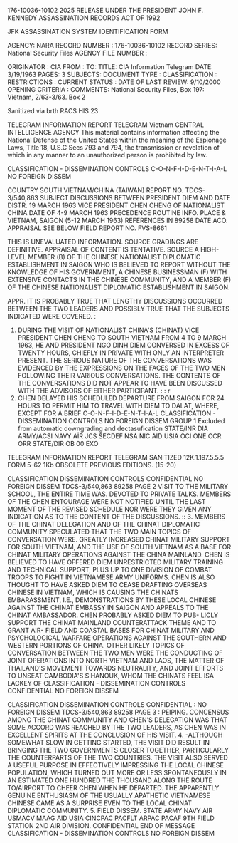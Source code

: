 176-10036-10102 2025 RELEASE UNDER THE PRESIDENT JOHN F. KENNEDY ASSASSINATION RECORDS ACT OF 1992

JFK ASSASSINATION SYSTEM
IDENTIFICATION FORM

AGENCY: NARA
RECORD NUMBER : 176-10036-10102
RECORD SERIES: National Security Files
AGENCY FILE NUMBER :

ORIGINATOR : CIA
FROM :
TO:
TITLE: CIA Information Telegram
DATE: 3/19/1963
PAGES: 3
SUBJECTS:
DOCUMENT TYPE :
CLASSIFICATION :
RESTRICTIONS :
CURRENT STATUS :
DATE OF LAST REVIEW: 9/10/2000
OPENING CRITERIA :
COMMENTS: National Security Files, Box 197: Vietnam, 2/63-3/63. Box 2

Sanitized via brth RACS HIS
23

TELEGRAM INFORMATION REPORT TELEGRAM
Vietnam
CENTRAL INTELLIGENCE AGENCY
This material contains information affecting the National Defense of the United States within the meaning of the Espionage Laws, Title 18, U.S.C Secs
793 and 794, the transmission or revelation of which in any manner to an unauthorized person is prohibited by law.

CLASSIFICATION - DISSEMINATION CONTROLS
C-O-N-F-I-D-E-N-T-I-A-L NO FOREIGN DISSEM

COUNTRY SOUTH VIETNAM/CHINA (TAIWAN) REPORT NO. TDCS-3/540,863
SUBJECT DISCUSSIONS BETWEEN PRESIDENT DIEM AND DATE DISTR. 19 MARCH 1963
VICE PRESIDENT CHEN CHENG OF NATIONALIST
CHINA
DATE OF 4-9 MARCH 1963 PRECEDENCE ROUTINE
INFO.
PLACE & VIETNAM, SAIGON (5-12 MARCH 1963) REFERENCES IN 89258
DATE ACO.
APPRAISAL SEE BELOW FIELD REPORT NO. FVS-8661

THIS IS UNEVALUATED INFORMATION. SOURCE GRADINGS ARE DEFINITIVE. APPRAISAL OF CONTENT IS TENTATIVE.
SOURCE A HIGH-LEVEL MEMBER (B) OF THE CHINESE NATIONALIST DIPLOMATIC ESTABLISHMENT IN
SAIGON WHO IS BELIEVED TO REPORT WITHOUT THE KNOWLEDGE OF HIS GOVERNMENT, A
CHINESE BUSINESSMAN (F) WITH EXTENSIVE CONTACTS IN THE CHINESE COMMUNITY, AND A
MEMBER (F) OF THE CHINESE NATIONALIST DIPLOMATIC ESTABLISHMENT IN SAIGON.

APPR. IT IS PROBABLY TRUE THAT LENGTHY DISCUSSIONS OCCURRED BETWEEN THE TWO LEADERS AND
POSSIBLY TRUE THAT THE SUBJECTS INDICATED WERE COVERED.
:
1. DURING THE VISIT OF NATIONALIST CHINA'S (CHINAT) VICE PRESIDENT CHEN CHENG
TO SOUTH VIETNAM FROM 4 TO 9 MARCH 1963, HE AND PRESIDENT NGO DINH DIEM CONVERSED
IN EXCESS OF TWENTY HOURS, CHIEFLY IN PRIVATE WITH ONLY AN INTERPRETER PRESENT.
THE SERIOUS NATURE OF THE CONVERSATIONS WAS EVIDENCED BY THE EXPRESSIONS ON THE
FACES OF THE TWO MEN FOLLOWING THEIR VARIOUS CONVERSATIONS. THE CONTENTS OF THE
CONVERSATIONS DID NOT APPEAR TO HAVE BEEN DISCUSSED WITH THE ADVISORS OF EITHER
PARTICIPANT.
:
:
r
2. CHEN DELAYED HIS SCHEDULED DEPARTURE FROM SAIGON FOR 24 HOURS TO PERMIT
HIM TO TRAVEL WITH DIEM TO DALAT, WHERE, EXCEPT FOR A BRIEF
C-O-N-F-I-D-E-N-T-I-A-L CLASSIFICATION - DISSEMINATION CONTROLS
NO FOREIGN DISSEM
GROUP 1
Excluded from automatic
downgrading and
dectasufication
STATE/INR DIA ARMY/ACSI NAVY AİR JCS SECDEF NSA NIC AID USIA OCI ONE OCR ORR
STATE/DIR OB 00 EXO

TELEGRAM INFORMATION REPORT TELEGRAM
SANITIZED 12K.1.197.5.5.5
FORM
5-62 1Kb OBSOLETE PREVIOUS EDITIONS. (15-20)

CLASSIFICATION DISSEMINATION CONTROLS
CONFIDENTIAL NO FOREIGN DISSEM TDCS-3/540,863
89258
PAGE 2
VISIT TO THE MILITARY SCHOOL, THE ENTIRE TIME WAS. DEVOTED TO PRIVATE
TALKS. MEMBERS OF THE CHEN ENTOURAGE WERE NOT NOTIFIED UNTIL THE
LAST MOMENT OF THE REVISED SCHEDULE NOR WERE THEY GIVEN ANY INDICATION
AS TO THE CONTENT OF THE DISCUSSIONS.
::
3. MEMBERS OF THE CHINAT DELEGATION AND OF THE CHINAT DIPLOMATIC
COMMUNITY SPECULATED THAT THE TWO MAIN TOPICS OF CONVERSATION WERE.
GREATLY INCREASED CHINAT MILITARY SUPPORT FOR SOUTH VIETNAM, AND THE
USE OF SOUTH VIETNAM AS A BASE FOR CHINAT MILITARY OPERATIONS AGAINST
THE CHINA MAINLAND. CHEN IS BELIEVED TO HAVE OFFERED DIEM UNRESTRICTED
MILITARY TRAINING AND TECHNICAL SUPPORT, PLUS UP TO ONE DIVISION OF
COMBAT TROOPS TO FIGHT IN VIETNAMESE ARMY UNIFORMS. CHEN IS ALSO
THOUGHT TO HAVE ASKED DIEM TO CEASE DRAFTING OVERSEAS CHINESE IN
VIETNAM, WHICH IS CAUSING THE CHINATS EMBARASSMENT, I.E., DEMONSTRATIONS
BY THESE LOCAL CHINESE AGAINST THE CHINAT EMBASSY IN SAIGON AND
APPEALS TO THE CHINAT AMBASSADOR. CHEN PROBABLY ASKED DIEM TO PUB-
LICLY SUPPORT THE CHINAT MAINLAND COUNTERATTACK THEME AND TO GRANT AIR-
FIELD AND COASTAL BASES FOR CHINAT MILITARY AND PSYCHOLOGICAL WARFARE
OPERATIONS AGAINST THE SOUTHERN AND WESTERN PORTIONS OF CHINA.
OTHER LIKELY TOPICS OF CONVERSATION BETWEEN THE TWO MEN WERE THE
CONDUCTING OF JOINT OPERATIONS INTO NORTH VIETNAM AND LAOS, THE
MATTER OF THAILAND'S MOVEMENT TOWARDS NEUTRALITY, AND JOINT EFFORTS
TO UNSEAT CAMBODIA'S SIHANOUK, WHOM THE CHINATS FEEL ISA LACKEY OF
CLASSIFICATION - DISSEMINATION CONTROLS
CONFIDENTIAL NO FOREIGN DISSEM

CLASSIFICATION DISSEMINATION CONTROLS
CONFIDENTIAL
: NO FOREIGN DISSEM TDCS-3/540,863
89258
PAGE 3
:
PEIPING. CONCENSUS AMONG THE CHINAT COMMUNITY AND CHEN'S DELEGATION
WAS THAT SOME ACCORD WAS REACHED BY THE TWO LEADERS, AS CHEN WAS IN
EXCELLENT SPIRITS AT THE CONCLUSION OF HIS VISIT.
4. -ALTHOUGH SOMEWHAT SLOW IN GETTING STARTED, THE VISIT DID
RESULT IN BRINGING THE TWO GOVERNMENTS CLOSER TOGETHER, PARTICULARLY
THE COUNTERPARTS OF THE TWO COUNTRIES. THE VISIT ALSO SERVED A
USEFUL PURPOSE IN EFFECTIVELY IMPRESSING THE LOCAL CHINESE POPULATION,
WHICH TURNED OUT MORE OR LESS SPONTANEOUSLY IN AN ESTIMATED ONE HUNDRED
THE
THOUSAND ALONG THE ROUTE TO/AIRPORT TO CHEER CHEN WHEN HE
DEPARTED. THE APPARENTLY GENUINE ENTHUSIASM OF THE USUALLY APATHETIC
VIETNAMESE CHINESE CAME AS A SURPRISE EVEN TO THE LOCAL CHINAT
DIPLOMATIC COMMUNITY.
5. FIELD DISSEM. STATE ARMY NAVY AIR USMACV MAAG AID USIA
CINCPAC PACFLT ARPAC PACAF 9TH FIELD STATION 2ND AIR DIVISION.
CONFIDENTIAL END OF MESSAGE
CLASSIFICATION - DISSEMINATION CONTROLS
NO FOREIGN DISSEM
